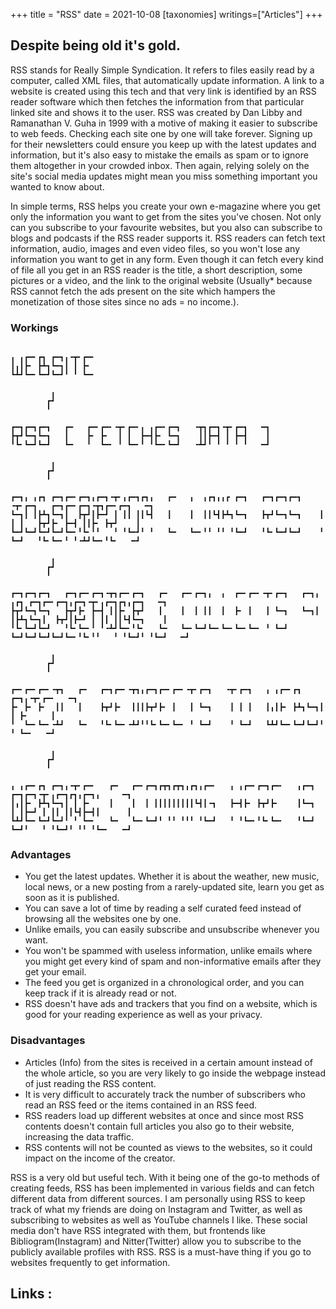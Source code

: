 +++
title = "RSS"
date = 2021-10-08
[taxonomies]
writings=["Articles"]
+++

## Despite being old it's gold.
RSS stands for Really Simple Syndication. It refers to files easily read by a computer, called XML files, that automatically update information. A link to a website is created using this tech and that very link is identified by an RSS reader software which then fetches the information from that particular linked site and shows it to the user. RSS was created by Dan Libby and Ramanathan V. Guha in 1999 with a motive of making it easier to subscribe to web feeds.
Checking each site one by one will take forever. Signing up for their newsletters could ensure you keep up with the latest updates and information, but it's also easy to mistake the emails as spam or to ignore them altogether in your crowded inbox. Then again, relying solely on the site's social media updates might mean you miss something important you wanted to know about.

In simple terms, RSS helps you create your own e-magazine where you get only the information you want to get from the sites you've chosen. Not only can you subscribe to your favourite websites, but you also can subscribe to blogs and podcasts if the RSS reader supports it. RSS readers can fetch text information, audio, images and even video files, so you won't lose any information you want to get in any form. Even though it can fetch every kind of file all you get in an RSS reader is the title, a short description, some pictures or a video, and the link to the original website (Usually* because RSS cannot fetch the ads present on the site which hampers the monetization of those sites since no ads = no income.).

### Workings

```

╻ ╻┏━╸┏┓ ┏━┓╻╺┳╸┏━╸
┃╻┃┣╸ ┣┻┓┗━┓┃ ┃ ┣╸
┗┻┛┗━╸┗━┛┗━┛╹ ╹ ┗━╸

         ╻
        ┏┛
        ╹

┏━┓┏━┓┏━┓   ┏━   ┏━╸┏━╸╺┳╸┏━╸╻ ╻┏━╸┏━┓   ╺┳┓┏━┓╺┳╸┏━┓   ━┓
┣┳┛┗━┓┗━┓   ┃    ┣╸ ┣╸  ┃ ┃  ┣━┫┣╸ ┗━┓    ┃┃┣━┫ ┃ ┣━┫    ┃
╹┗╸┗━┛┗━┛   ┗━   ╹  ┗━╸ ╹ ┗━╸╹ ╹┗━╸┗━┛   ╺┻┛╹ ╹ ╹ ╹ ╹   ━┛

         ╻
        ┏┛
        ╹

┏━┓╻ ╻┏┓ ┏━┓┏━╸┏━┓╻┏━┓╺┳╸╻┏━┓┏┓╻   ┏━   ╻  ╻┏┓╻╻┏ ┏━┓   ┏━┓┏━┓┏━┓   ╺┳╸┏━┓   ┏━┓┏━╸┏━┓╺┳┓┏━╸┏━┓   ━┓
┗━┓┃ ┃┣┻┓┗━┓┃  ┣┳┛┃┣━┛ ┃ ┃┃ ┃┃┗┫   ┃    ┃  ┃┃┗┫┣┻┓┗━┓   ┣┳┛┗━┓┗━┓    ┃ ┃ ┃   ┣┳┛┣╸ ┣━┫ ┃┃┣╸ ┣┳┛    ┃
┗━┛┗━┛┗━┛┗━┛┗━╸╹┗╸╹╹   ╹ ╹┗━┛╹ ╹   ┗━   ┗━╸╹╹ ╹╹ ╹┗━┛   ╹┗╸┗━┛┗━┛    ╹ ┗━┛   ╹┗╸┗━╸╹ ╹╺┻┛┗━╸╹┗╸   ━┛

         ╻
        ┏┛
        ╹

┏━┓┏━┓┏━┓   ┏━┓┏━╸┏━┓╺┳┓┏━╸┏━┓   ┏━   ┏━╸┏━┓╻  ╻  ┏━╸┏━╸╺┳╸┏━┓   ┏━┓╻ ╻┏┓ ┏━┓┏━╸┏━┓╻┏━┓╺┳╸╻┏━┓┏┓╻┏━┓   ━┓
┣┳┛┗━┓┗━┓   ┣┳┛┣╸ ┣━┫ ┃┃┣╸ ┣┳┛   ┃    ┃  ┃ ┃┃  ┃  ┣╸ ┃   ┃ ┗━┓   ┗━┓┃ ┃┣┻┓┗━┓┃  ┣┳┛┃┣━┛ ┃ ┃┃ ┃┃┗┫┗━┓    ┃
╹┗╸┗━┛┗━┛   ╹┗╸┗━╸╹ ╹╺┻┛┗━╸╹┗╸   ┗━   ┗━╸┗━┛┗━╸┗━╸┗━╸┗━╸ ╹ ┗━┛   ┗━┛┗━┛┗━┛┗━┛┗━╸╹┗╸╹╹   ╹ ╹┗━┛╹ ╹┗━┛   ━┛

         ╻
        ┏┛
        ╹

┏━╸┏━╸┏━╸╺┳┓   ┏━   ┏━┓┏━╸╺┳┓╻┏━┓┏━╸┏━╸╺┳╸┏━┓   ╺┳╸┏━┓   ╻ ╻┏━╸┏┓ ┏━┓╻╺┳╸┏━╸   ━┓
┣╸ ┣╸ ┣╸  ┃┃   ┃    ┣┳┛┣╸  ┃┃┃┣┳┛┣╸ ┃   ┃ ┗━┓    ┃ ┃ ┃   ┃╻┃┣╸ ┣┻┓┗━┓┃ ┃ ┣╸     ┃
╹  ┗━╸┗━╸╺┻┛   ┗━   ╹┗╸┗━╸╺┻┛╹╹┗╸┗━╸┗━╸ ╹ ┗━┛    ╹ ┗━┛   ┗┻┛┗━╸┗━┛┗━┛╹ ╹ ┗━╸   ━┛

         ╻
        ┏┛
        ╹

╻ ╻┏━╸┏┓ ┏━┓╻╺┳╸┏━╸   ┏━   ┏━╸┏━┓┏┳┓┏┳┓╻┏┓╻┏━╸   ╻ ╻┏━╸┏━┓┏━╸   ╻┏━┓   ┏━┓┏━┓╺┳╸╻┏━┓┏┓╻┏━┓╻     ━┓
┃╻┃┣╸ ┣┻┓┗━┓┃ ┃ ┣╸    ┃    ┃  ┃ ┃┃┃┃┃┃┃┃┃┗┫┃╺┓   ┣━┫┣╸ ┣┳┛┣╸    ┃┗━┓   ┃ ┃┣━┛ ┃ ┃┃ ┃┃┗┫┣━┫┃      ┃
┗┻┛┗━╸┗━┛┗━┛╹ ╹ ┗━╸   ┗━   ┗━╸┗━┛╹ ╹╹ ╹╹╹ ╹┗━┛   ╹ ╹┗━╸╹┗╸┗━╸   ╹┗━┛   ┗━┛╹   ╹ ╹┗━┛╹ ╹╹ ╹┗━╸   ━┛

```

### Advantages
* You get the latest updates. Whether it is about the weather, new music, local news, or a new posting from a rarely-updated site, learn you get as soon as it is published.
* You can save a lot of time by reading a self curated feed instead of browsing all the websites one by one.
* Unlike emails, you can easily subscribe and unsubscribe whenever you want.
* You won't be spammed with useless information, unlike emails where you might get every kind of spam and non-informative emails after they get your email.
* The feed you get is organized in a chronological order, and you can keep track if it is already read or not.
* RSS doesn't have ads and trackers that you find on a website, which is good for your reading experience as well as your privacy.

### Disadvantages
* Articles (Info) from the sites is received in a certain amount instead of the whole article, so you are very likely to go inside the webpage instead of just reading the RSS content.
* It is very difficult to accurately track the number of subscribers who read an RSS feed or the items contained in an RSS feed.
* RSS readers load up different websites at once and since most RSS contents doesn't contain full articles you also go to their website, increasing the data traffic.
* RSS contents will not be counted as views to the websites, so it could impact on the income of the creator.

RSS is a very old but useful tech. With it being one of the go-to methods of creating feeds, RSS has been implemented in various fields and can fetch different data from different sources. I am personally using RSS to keep track of what my friends are doing on Instagram and Twitter, as well as subscribing to websites as well as YouTube channels I like. These social media don't have RSS integrated with them, but frontends like Bibliogram(Instagram) and Nitter(Twitter) allow you to subscribe to the publicly available profiles with RSS. RSS is a must-have thing if you go to websites frequently to get information.

## Links :
